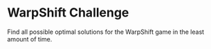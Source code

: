 # WarpShift Challenge

Find all possible optimal solutions for the WarpShift game in the least amount of time.
